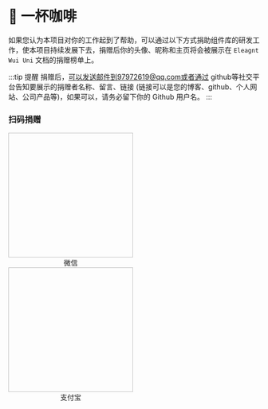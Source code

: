 # 🥤 一杯咖啡

如果您认为本项目对你的工作起到了帮助，可以通过以下方式捐助组件库的研发工作，使本项目持续发展下去，捐赠后你的头像、昵称和主页将会被展示在 `Eleagnt Wui Uni` 文档的捐赠榜单上。

:::tip 提醒
捐赠后，可以发送邮件到97972619@qq.com或者通过 github等社交平台告知要展示的捐赠者名称、留言、链接 (链接可以是您的博客、github、个人网站、公司产品等)，如果可以，请务必留下你的 Github 用户名。
:::

### 扫码捐赠

<div style="display: inline-block; margin-right: 120px;">
  <img style="width: 250px; height: 250px;" :src="WxQrcode" />
  <div style="text-align: center;">微信</div>
</div>

<div style="display: inline-block;">
  <img style="width: 250px; height: 250px;" :src="AlipayQrcode" />
  <div style="text-align: center;">支付宝</div>
</div>

<script>
import WxQrcode from '/weixinQrcode.png';
import AlipayQrcode from '/alipayQrcode.png';

export default {
  data () {
    return {
      WxQrcode,
      AlipayQrcode
    }
  }
}
</script>
